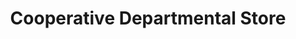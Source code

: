 ---
title: "Cooperative Departmental Store"
url: /ernakulam/cooperative-departmental-store/
shop: Supermarkt
---